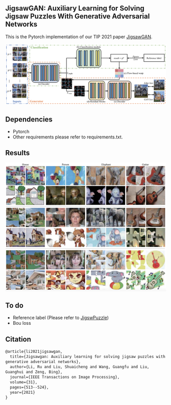 ## JigsawGAN: Auxiliary Learning for Solving Jigsaw Puzzles With Generative Adversarial Networks

This is the Pytorch implementation of our TIP 2021 paper [JigsawGAN](https://liru0126.github.io/collections/2021_tip/tip2021.pdf).

![image](./figs/pipeline.png)

## Dependencies

* Pytorch
* Other requirements please refer to requirements.txt.

## Results

![image](./figs/results.png)

## To do
* Reference label (Please refer to [JigswPuzzle](https://github.com/MahdiHajiabadi/JigsawPuzzle))
* Bou loss


## Citation

```
@article{li2021jigsawgan,
  title={Jigsawgan: Auxiliary learning for solving jigsaw puzzles with generative adversarial networks},
  author={Li, Ru and Liu, Shuaicheng and Wang, Guangfu and Liu, Guanghui and Zeng, Bing},
  journal={IEEE Transactions on Image Processing},
  volume={31},
  pages={513--524},
  year={2021}
}
```

